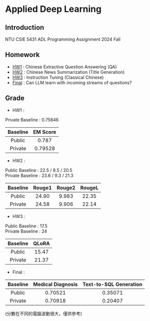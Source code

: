# Applied Deep Learning

## Introduction

NTU CSIE 5431 ADL Programming Assignment 2024 Fall

## Homework

- [HW1](./hw1/README.md) : Chinese Extractive Question Answering (QA)
- [HW2](./hw2/README.md) : Chinese News Summarization (Title Generation)
- [HW3](./hw3/README.md) : Instruction Tuning (Classical Chinese)
- [Final](./final/README.md) : Can LLM learn with incoming streams of questions?

## Grade

- HW1 :

Private Baseline : 0.75846  

| Baseline | EM Score |
|:--------:|:--------:|
|  Public  |  0.787   |
| Private  | 0.79528  |

- HW2 :

Public Baseline : 22.5 / 8.5 / 20.5  
Private Baseline : 23.6 / 9.3 / 21.3  

| Baseline | Rouge1 | Rouge2 | RougeL |
|:--------:|:------:|:------:|:------:|
|  Public  | 24.90  | 9.983  | 22.35  |
| Private  | 24.58  | 9.906  | 22.14  |

- HW3 :

Public Baseline : 17.5  
Private Baseline : 24  

| Baseline | QLoRA |
|:--------:|:-----:|
|  Public  | 15.47 |
| Private  | 21.37 |

- Final :

| Baseline | Medical Diagnosis | Text-to-SQL Generation |
|:--------:|:-----------------:|:----------------------:|
|  Public  |      0.70521      |        0.35071         |
| Private  |      0.70918      |        0.20407         |

(分數在不同的電腦波動很大，僅供參考)
